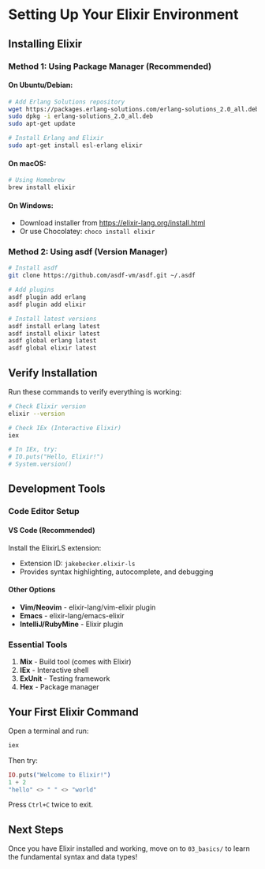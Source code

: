 # Setting Up Your Elixir Environment

## Installing Elixir

### Method 1: Using Package Manager (Recommended)

#### On Ubuntu/Debian:
```bash
# Add Erlang Solutions repository
wget https://packages.erlang-solutions.com/erlang-solutions_2.0_all.deb
sudo dpkg -i erlang-solutions_2.0_all.deb
sudo apt-get update

# Install Erlang and Elixir
sudo apt-get install esl-erlang elixir
```

#### On macOS:
```bash
# Using Homebrew
brew install elixir
```

#### On Windows:
- Download installer from https://elixir-lang.org/install.html
- Or use Chocolatey: `choco install elixir`

### Method 2: Using asdf (Version Manager)
```bash
# Install asdf
git clone https://github.com/asdf-vm/asdf.git ~/.asdf

# Add plugins
asdf plugin add erlang
asdf plugin add elixir

# Install latest versions
asdf install erlang latest
asdf install elixir latest
asdf global erlang latest
asdf global elixir latest
```

## Verify Installation

Run these commands to verify everything is working:

```bash
# Check Elixir version
elixir --version

# Check IEx (Interactive Elixir)
iex

# In IEx, try:
# IO.puts("Hello, Elixir!")
# System.version()
```

## Development Tools

### Code Editor Setup

#### VS Code (Recommended)
Install the ElixirLS extension:
- Extension ID: `jakebecker.elixir-ls`
- Provides syntax highlighting, autocomplete, and debugging

#### Other Options
- **Vim/Neovim** - elixir-lang/vim-elixir plugin
- **Emacs** - elixir-lang/emacs-elixir
- **IntelliJ/RubyMine** - Elixir plugin

### Essential Tools

1. **Mix** - Build tool (comes with Elixir)
2. **IEx** - Interactive shell
3. **ExUnit** - Testing framework
4. **Hex** - Package manager

## Your First Elixir Command

Open a terminal and run:
```bash
iex
```

Then try:
```elixir
IO.puts("Welcome to Elixir!")
1 + 2
"hello" <> " " <> "world"
```

Press `Ctrl+C` twice to exit.

## Next Steps

Once you have Elixir installed and working, move on to `03_basics/` to learn the fundamental syntax and data types!
